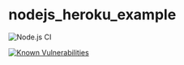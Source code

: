 # nodejs_heroku_example

![Node.js CI](https://github.com/DeanGodfree/nodejs_heroku_example/workflows/Node.js%20CI/badge.svg?branch=master)

[![Known Vulnerabilities](https://snyk.io/test/github/DeanGodfree/nodejs_heroku_example/badge.svg?targetFile=package.json)](https://snyk.io/test/github/DeanGodfree/nodejs_heroku_example?targetFile=package.json)
